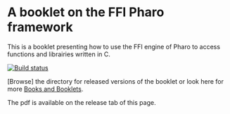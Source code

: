 # A booklet on the FFI Pharo framework

This is a booklet presenting how to use the FFI engine of Pharo to access functions and librairies written in C. 

[![Build status](https://travis-ci.com/SquareBracketAssociates/booklet-uffi.svg?branch=master)](https://travis-ci.com/github/SquareBracketAssociates/booklet-uFFI) 

[Browse] the directory for released versions of the booklet or
look here for more [Books and Booklets](http://books.pharo.org/).

The pdf is available on the release tab of this page. 
